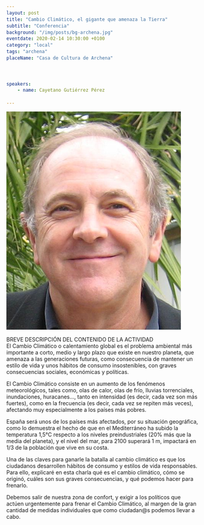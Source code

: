 ```yaml
---
layout: post
title: "Cambio Climático, el gigante que amenaza la Tierra"
subtitle: "Conferencia"
background: "/img/posts/bg-archena.jpg"
eventdate: 2020-02-14 10:30:00 +0100
category: "local"
tags: "archena"
placeName: "Casa de Cultura de Archena"



speakers:
    - name: Cayetano Gutiérrez Pérez
    
---
```


![cartel](/img/posts/cayetano.png)     

BREVE DESCRIPCIÓN DEL CONTENIDO DE LA ACTIVIDAD  
El Cambio Climático o calentamiento global es el problema ambiental más importante a corto, medio y largo plazo que existe en nuestro planeta, que amenaza a las generaciones futuras, como consecuencia de mantener un estilo de vida y unos hábitos de consumo insostenibles, con graves consecuencias sociales, económicas y políticas.

El Cambio Climático consiste en un aumento de los fenómenos meteorológicos, tales como, olas de calor, olas de frío, lluvias torrenciales, inundaciones, huracanes…, tanto en intensidad (es decir, cada vez son más fuertes), como en la frecuencia (es decir, cada vez se repiten más veces), afectando muy especialmente a los países más pobres.

España será unos de los países más afectados, por su situación geográfica, como lo demuestra el hecho de que en el Mediterráneo ha subido la temperatura 1,5°C respecto a los niveles preindustriales (20% más que la media del planeta), y el nivel del mar, para 2100 superará 1 m, impactará en 1/3 de la población que vive en su costa.

Una de las claves para ganarle la batalla al cambio climático es que los ciudadanos desarrollen hábitos de consumo y estilos de vida responsables. Para ello, explicaré en esta charla qué es el cambio climático, cómo se originó, cuáles son sus graves consecuencias, y qué podemos hacer para frenarlo.

Debemos salir de nuestra zona de confort, y exigir a los políticos que actúen urgentemente para frenar el Cambio Climático, al margen de la gran cantidad de medidas individuales que como ciudadan@s podemos llevar a cabo.




